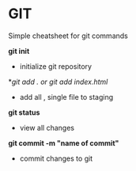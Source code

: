 # GIT

Simple cheatsheet for git commands

**git init**
- initialize git repository

**git add . or git add *index.html**
- add all , single file to staging

**git status**
- view all changes

**git commit -m "name of commit"**
- commit changes to git
